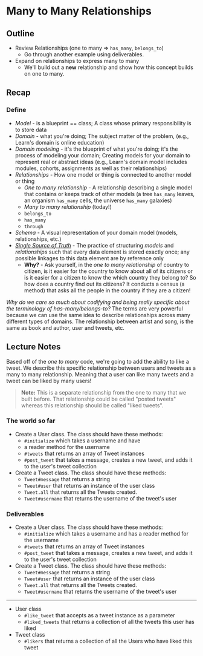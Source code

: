 # Many to Many Relationships

## Outline

* Review Relationships (one to many => `has_many`, `belongs_to`)
  * Go through another example using deliverables.
* Expand on relationships to express many to many
  * We'll build out a **new** relationship and show how this concept builds on one to many.

## Recap

### Define

* _Model_ - is a blueprint == class; A class whose primary responsibility is to store data
* _Domain_ - what you're doing; The subject matter of the problem, (e.g., Learn's domain is online education)
* _Domain modeling_ - it's the blueprint of what you're doing; it's the process of modeling your domain; Creating models for your domain to represent real or abstract ideas (e.g., Learn's domain model includes modules, cohorts, assignments as well as their relationships)
* _Relationships_ - How one model or thing is connected to another model or thing
  * _One to many relationship_ - A relationship describing a single model that contains or keeps track of other models (a tree `has_many` leaves, an organism `has_many` cells, the universe `has_many` galaxies)
  * _Many to many relationship_ (today!)
  * `belongs_to`
  * `has_many`
  * `through`
* _Schema_ - A visual representation of your domain model (models, relationships, etc.)
* [_Single Source of Truth_](https://en.wikipedia.org/wiki/Single_source_of_truth) - The practice of structuring _models_ and _relationships_ such that every data element is stored exactly once; any possible linkages to this data element are by reference only
  * **Why?** - Ask yourself, in the _one to many relationship_ of country to citizen, is it easier for the country to know about all of its citizens or is it easier for a citizen to know the which country they belong to? So how does a country find out its citizens? It conducts a census (a method) that asks all the people in the country if they are a citizen!

_Why do we care so much about codifying and being really specific about the terminology of has-many/belongs-to?_ The terms are very powerful because we can use the same idea to describe relationships across many different types of domains. The relationship between artist and song, is the same as book and author, user and tweets, etc.

## Lecture Notes

Based off of the _one to many_ code, we're going to add the ability to like a tweet. We describe this specific relationship between users and tweets as a many to many relationship. Meaning that a user can like many tweets and a tweet can be liked by many users!

> **Note:** This is a separate relationship from the one to many that we built before. That relationship could be called "posted tweets" whereas this relationship should be called "liked tweets".

### The world so far

* Create a User class. The class should have these methods:
  * `#initialize` which takes a username and have
  * a reader method for the username
  * `#tweets` that returns an array of Tweet instances
  * `#post_tweet` that takes a message, creates a new tweet, and adds it to the user's tweet collection
* Create a Tweet class. The class should have these methods:
  * `Tweet#message` that returns a string
  * `Tweet#user` that returns an instance of the user class
  * `Tweet.all` that returns all the Tweets created.
  * `Tweet#username` that returns the username of the tweet's user

### Deliverables

* Create a User class. The class should have these methods:
  * `#initialize` which takes a username and has a reader method for the username
  * `#tweets` that returns an array of Tweet instances
  * `#post_tweet` that takes a message, creates a new tweet, and adds it to the user's tweet collection
* Create a Tweet class. The class should have these methods:
  * `Tweet#message` that returns a string
  * `Tweet#user` that returns an instance of the user class
  * `Tweet.all` that returns all the Tweets created.
  * `Tweet#username` that returns the username of the tweet's user

---

* User class
  * `#like_tweet` that accepts as a tweet instance as a parameter
  * `#liked_tweets` that returns a collection of all the tweets this user has liked
* Tweet class
  * `#likers` that returns a collection of all the Users who have liked this tweet
